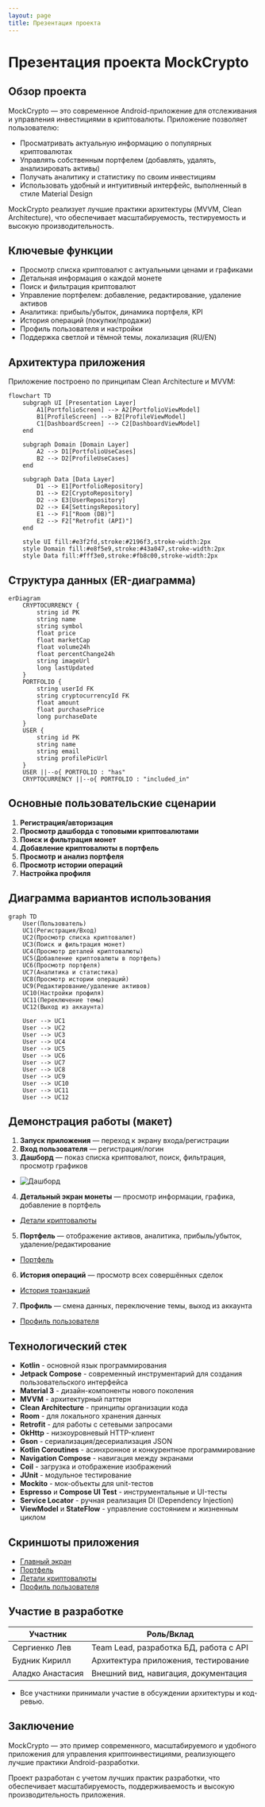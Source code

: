 ```yaml
---
layout: page
title: Презентация проекта
---
```


# Презентация проекта MockCrypto

## Обзор проекта

MockCrypto — это современное Android-приложение для отслеживания и управления инвестициями в криптовалюты. Приложение позволяет пользователю:
- Просматривать актуальную информацию о популярных криптовалютах
- Управлять собственным портфелем (добавлять, удалять, анализировать активы)
- Получать аналитику и статистику по своим инвестициям
- Использовать удобный и интуитивный интерфейс, выполненный в стиле Material Design

MockCrypto реализует лучшие практики архитектуры (MVVM, Clean Architecture), что обеспечивает масштабируемость, тестируемость и высокую производительность.

## Ключевые функции

- Просмотр списка криптовалют с актуальными ценами и графиками
- Детальная информация о каждой монете
- Поиск и фильтрация криптовалют
- Управление портфелем: добавление, редактирование, удаление активов
- Аналитика: прибыль/убыток, динамика портфеля, KPI
- История операций (покупки/продажи)
- Профиль пользователя и настройки
- Поддержка светлой и тёмной темы, локализация (RU/EN)

## Архитектура приложения

Приложение построено по принципам Clean Architecture и MVVM:

```mermaid
flowchart TD
    subgraph UI [Presentation Layer]
        A1[PortfolioScreen] --> A2[PortfolioViewModel]
        B1[ProfileScreen] --> B2[ProfileViewModel]
        C1[DashboardScreen] --> C2[DashboardViewModel]
    end

    subgraph Domain [Domain Layer]
        A2 --> D1[PortfolioUseCases]
        B2 --> D2[ProfileUseCases]
    end

    subgraph Data [Data Layer]
        D1 --> E1[PortfolioRepository]
        D1 --> E2[CryptoRepository]
        D2 --> E3[UserRepository]
        D2 --> E4[SettingsRepository]
        E1 --> F1["Room (DB)"]
        E2 --> F2["Retrofit (API)"]
    end

    style UI fill:#e3f2fd,stroke:#2196f3,stroke-width:2px
    style Domain fill:#e8f5e9,stroke:#43a047,stroke-width:2px
    style Data fill:#fff3e0,stroke:#fb8c00,stroke-width:2px
```

## Структура данных (ER-диаграмма)

```mermaid
erDiagram
    CRYPTOCURRENCY {
        string id PK
        string name
        string symbol
        float price
        float marketCap
        float volume24h
        float percentChange24h
        string imageUrl
        long lastUpdated
    }
    PORTFOLIO {
        string userId FK
        string cryptocurrencyId FK
        float amount
        float purchasePrice
        long purchaseDate
    }
    USER {
        string id PK
        string name
        string email
        string profilePicUrl
    }
    USER ||--o{ PORTFOLIO : "has"
    CRYPTOCURRENCY ||--o{ PORTFOLIO : "included_in"
```

## Основные пользовательские сценарии

1. **Регистрация/авторизация**
2. **Просмотр дашборда с топовыми криптовалютами**
3. **Поиск и фильтрация монет**
4. **Добавление криптовалюты в портфель**
5. **Просмотр и анализ портфеля**
6. **Просмотр истории операций**
7. **Настройка профиля**

## Диаграмма вариантов использования

```mermaid
graph TD
    User(Пользователь)
    UC1(Регистрация/Вход)
    UC2(Просмотр списка криптовалют)
    UC3(Поиск и фильтрация монет)
    UC4(Просмотр деталей криптовалюты)
    UC5(Добавление криптовалюты в портфель)
    UC6(Просмотр портфеля)
    UC7(Аналитика и статистика)
    UC8(Просмотр истории операций)
    UC9(Редактирование/удаление активов)
    UC10(Настройки профиля)
    UC11(Переключение темы)
    UC12(Выход из аккаунта)

    User --> UC1
    User --> UC2
    User --> UC3
    User --> UC4
    User --> UC5
    User --> UC6
    User --> UC7
    User --> UC8
    User --> UC9
    User --> UC10
    User --> UC11
    User --> UC12
```

## Демонстрация работы (макет)

1. **Запуск приложения** — переход к экрану входа/регистрации
2. **Вход пользователя** — регистрация/логин
3. **Дашборд** — показ списка криптовалют, поиск, фильтрация, просмотр графиков
- ![Дашборд](screenshots/main_screen.png)
4. **Детальный экран монеты** — просмотр информации, графика, добавление в портфель
- [Детали криптовалюты](screenshots/crypto_detail_screen.png)
5. **Портфель** — отображение активов, аналитика, прибыль/убыток, удаление/редактирование
- [Портфель](screenshots/portfolio_screen.png)
6. **История операций** — просмотр всех совершённых сделок
- [История транзакций](screenshots/transactions.png)
7. **Профиль** — смена данных, переключение темы, выход из аккаунта
- [Профиль пользователя](screenshots/profile_screen.png)

## Технологический стек

- **Kotlin** - основной язык программирования
- **Jetpack Compose** - современный инструментарий для создания пользовательского интерфейса
- **Material 3** - дизайн-компоненты нового поколения
- **MVVM** - архитектурный паттерн
- **Clean Architecture** - принципы организации кода
- **Room** - для локального хранения данных
- **Retrofit** - для работы с сетевыми запросами
- **OkHttp** - низкоуровневый HTTP-клиент
- **Gson** - сериализация/десериализация JSON
- **Kotlin Coroutines** - асинхронное и конкурентное программирование
- **Navigation Compose** - навигация между экранами
- **Coil** - загрузка и отображение изображений
- **JUnit** - модульное тестирование
- **Mockito** - мок-объекты для unit-тестов
- **Espresso** и **Compose UI Test** - инструментальные и UI-тесты
- **Service Locator** - ручная реализация DI (Dependency Injection)
- **ViewModel** и **StateFlow** - управление состоянием и жизненным циклом

## Скриншоты приложения

- [Главный экран](/screenshots/main_screen.png)
- [Портфель](screenshots/portfolio_screen.png)
- [Детали криптовалюты](screenshots/crypto_detail_screen.png)
- [Профиль пользователя](screenshots/profile_screen.png)

## Участие в разработке

| Участник         | Роль/Вклад                                   |
|------------------|----------------------------------------------|
| Сергиенко Лев    | Team Lead, разработка БД, работа с API       |
| Будник Кирилл    | Архитектура приложения, тестирование         |
| Аладко Анастасия | Внешний вид, навигация, документация         |

- Все участники принимали участие в обсуждении архитектуры и код-ревью.

## Заключение

MockCrypto — это пример современного, масштабируемого и удобного приложения для управления криптоинвестициями, реализующего лучшие практики Android-разработки.

Проект разработан с учетом лучших практик разработки, что обеспечивает масштабируемость, поддерживаемость и высокую производительность приложения.

